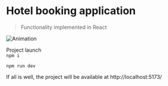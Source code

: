 # Hotel booking application

>Functionality implemented in React
>
![Animation](https://github.com/user-attachments/assets/c8ab3e58-c601-48e8-8ddb-9956f9c92866)

Project launch <br>
`npm i`

`npm run dev`

If all is well, the project will be available at http://localhost:5173/
